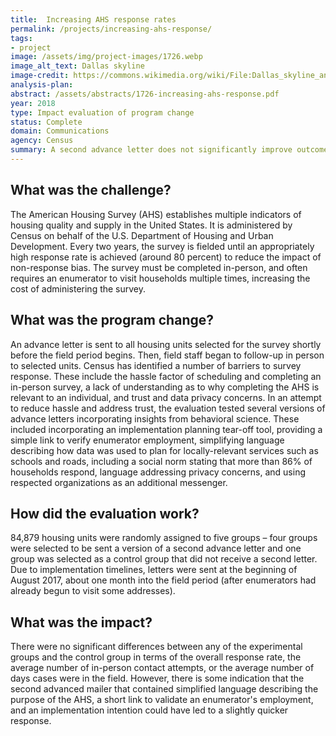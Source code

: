 ```yaml
---
title:  Increasing AHS response rates
permalink: /projects/increasing-ahs-response/
tags:
- project  
image: /assets/img/project-images/1726.webp  
image_alt_text: Dallas skyline
image-credit: https://commons.wikimedia.org/wiki/File:Dallas_skyline_and_suburbs.webp
analysis-plan: 
abstract: /assets/abstracts/1726-increasing-ahs-response.pdf
year: 2018  
type: Impact evaluation of program change
status: Complete
domain: Communications
agency: Census
summary: A second advance letter does not significantly improve outcomes
---
```

## What was the challenge?

The American Housing Survey (AHS) establishes multiple indicators of housing quality and supply in the United States. It is administered by Census on behalf of the U.S. Department of Housing and Urban Development. Every two years, the survey is fielded until an appropriately high response rate is achieved (around 80 percent) to reduce the impact of non-response bias. The survey must be completed in-person, and often requires an enumerator to visit households multiple times, increasing the cost of administering the survey. 

## What was the program change?

An advance letter is sent to all housing units selected for the survey shortly before the field period begins. Then, field staff began to follow-up in person to selected units. Census has identified a number of barriers to survey response. These include the hassle factor of scheduling and completing an in-person survey, a lack of understanding as to why completing the AHS is relevant to an individual, and trust and data privacy concerns. In an attempt to reduce hassle and address trust, the evaluation tested several versions of advance letters incorporating insights from behavioral science. These included incorporating an implementation planning tear-off tool, providing a simple link to verify enumerator employment, simplifying language describing how data was used to plan for locally-relevant services such as schools and roads, including a social norm stating that more than 86% of households respond, language addressing privacy concerns, and using respected organizations as an additional messenger. 

## How did the evaluation work?

84,879 housing units were randomly assigned to five groups – four groups were selected to be sent a version of a second advance letter and one group was selected as a control group that did not receive a second letter. Due to implementation timelines, letters were sent at the beginning of August 2017, about one month into the field period (after enumerators had already begun to visit some addresses).

## What was the impact?

There were no significant differences between any of the experimental groups and the control group in terms of the overall response rate, the average number of in-person contact attempts, or the average number of days cases were in the field. However, there is some indication that the second advanced mailer that contained simplified language describing the purpose of the AHS, a short link to validate an enumerator's employment, and an implementation intention could have led to a slightly quicker response.
